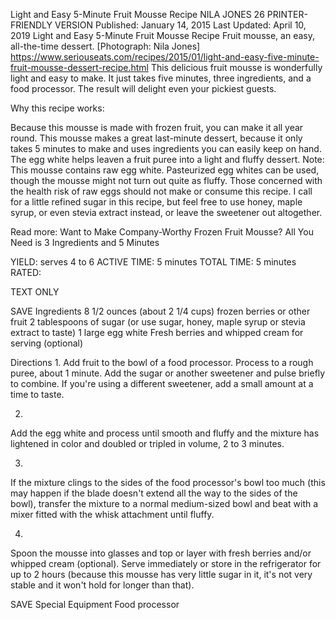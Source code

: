 Light and Easy 5-Minute Fruit Mousse Recipe
NILA JONES
26     PRINTER-FRIENDLY VERSION
Published: January 14, 2015 Last Updated: April 10, 2019
Light and Easy 5-Minute Fruit Mousse Recipe
Fruit mousse, an easy, all-the-time dessert. [Photograph: Nila Jones]
https://www.seriouseats.com/recipes/2015/01/light-and-easy-five-minute-fruit-mousse-dessert-recipe.html
This delicious fruit mousse is wonderfully light and easy to make. It just takes five minutes, three ingredients, and a food processor. The result will delight even your pickiest guests.

Why this recipe works:

Because this mousse is made with frozen fruit, you can make it all year round.
This mousse makes a great last-minute dessert, because it only takes 5 minutes to make and uses ingredients you can easily keep on hand.
The egg white helps leaven a fruit puree into a light and fluffy dessert.
Note: This mousse contains raw egg white. Pasteurized egg whites can be used, though the mousse might not turn out quite as fluffy. Those concerned with the health risk of raw eggs should not make or consume this recipe. I call for a little refined sugar in this recipe, but feel free to use honey, maple syrup, or even stevia extract instead, or leave the sweetener out altogether.

Read more: Want to Make Company-Worthy Frozen Fruit Mousse? All You Need is 3 Ingredients and 5 Minutes

YIELD:
serves 4 to 6
ACTIVE TIME:
5 minutes
TOTAL TIME:
5 minutes
RATED:
    
TEXT ONLY 
 
 
 SAVE
Ingredients
8 1/2 ounces (about 2 1/4 cups) frozen berries or other fruit
2 tablespoons of sugar (or use sugar, honey, maple syrup or stevia extract to taste)
1 large egg white
Fresh berries and whipped cream for serving (optional)

Directions
1.
Add fruit to the bowl of a food processor. Process to a rough puree, about 1 minute. Add the sugar or another sweetener and pulse briefly to combine. If you're using a different sweetener, add a small amount at a time to taste.


2.
Add the egg white and process until smooth and fluffy and the mixture has lightened in color and doubled or tripled in volume, 2 to 3 minutes.


3.
If the mixture clings to the sides of the food processor's bowl too much (this may happen if the blade doesn't extend all the way to the sides of the bowl), transfer the mixture to a normal medium-sized bowl and beat with a mixer fitted with the whisk attachment until fluffy.


4.
Spoon the mousse into glasses and top or layer with fresh berries and/or whipped cream (optional). Serve immediately or store in the refrigerator for up to 2 hours (because this mousse has very little sugar in it, it's not very stable and it won't hold for longer than that).

 SAVE
Special Equipment
Food processor